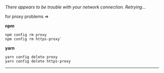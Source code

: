 *There appears to be trouble with your network connection. Retrying...*

for proxy problems =>

**npm**
```shell script
npm config rm proxy
npm config rm https-proxy`
```
**yarn**
```
yarn config delete proxy
yarn config delete https-proxy
```
---
